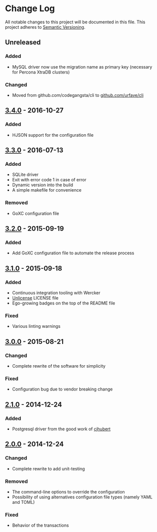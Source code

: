 # Change Log
All notable changes to this project will be documented in this file.
This project adheres to [Semantic Versioning](http://semver.org/).

## Unreleased

### Added

- MySQL driver now use the migration name as primary key (necessary for Percona XtraDB clusters)

### Changed

- Moved from github.com/codegangsta/cli to [github.com/urfave/cli](https://github.com/urfave/cli)

## [3.4.0](https://github.com/elwinar/rambler/releases/tag/v3.4.0) - 2016-10-27

### Added

- HJSON support for the configuration file

## [3.3.0](https://github.com/elwinar/rambler/releases/tag/v3.3.0) - 2016-07-13

### Added

- SQLite driver
- Exit with error code 1 in case of error
- Dynamic version into the build
- A simple makefile for convenience

### Removed

- GoXC configuration file

## [3.2.0](https://github.com/elwinar/rambler/releases/tag/v3.2.0) - 2015-09-19

### Added

- Add GoXC configuration file to automate the release process

## [3.1.0](https://github.com/elwinar/rambler/releases/tag/v3.1.0) - 2015-09-18

### Added

- Continuous integration tooling with Wercker
- [Unlicense](http://unlicense.org/) LICENSE file
- Ego-growing badges on the top of the README file

### Fixed

- Various linting warnings

## [3.0.0](https://github.com/elwinar/rambler/releases/tag/v3.0.0) - 2015-08-21

### Changed

- Complete rewrite of the software for simplicity

### Fixed

- Configuration bug due to vendor breaking change

## [2.1.0](https://github.com/elwinar/rambler/releases/tag/v2.1.0) - 2014-12-24

### Added

- Postgresql driver from the good work of [cjhubert](https://github.com/cjhubert)

## [2.0.0](https://github.com/elwinar/rambler/releases/tag/v2.0.0) - 2014-12-24

### Changed

- Complete rewrite to add unit-testing

### Removed

- The command-line options to override the configuration
- Possibility of using alternatives configuration file types (namely YAML and TOML)

### Fixed

- Behavior of the transactions
